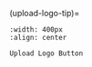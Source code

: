 (upload-logo-tip)=
```{figure} _static/solo_app/Universal/buttons/upload-button.png
:width: 400px
:align: center

Upload Logo Button
```
